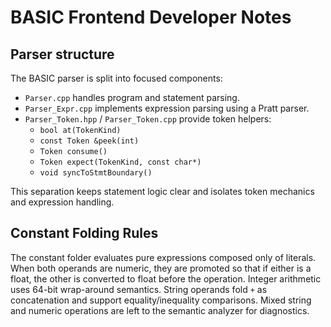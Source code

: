 # BASIC Frontend Developer Notes

## Parser structure

The BASIC parser is split into focused components:

- `Parser.cpp` handles program and statement parsing.
- `Parser_Expr.cpp` implements expression parsing using a Pratt parser.
- `Parser_Token.hpp` / `Parser_Token.cpp` provide token helpers:
  - `bool at(TokenKind)`
  - `const Token &peek(int)`
  - `Token consume()`
  - `Token expect(TokenKind, const char*)`
  - `void syncToStmtBoundary()`

This separation keeps statement logic clear and isolates token mechanics and
expression handling.

## Constant Folding Rules

The constant folder evaluates pure expressions composed only of literals. When
both operands are numeric, they are promoted so that if either is a float, the
other is converted to float before the operation. Integer arithmetic uses
64-bit wrap-around semantics. String operands fold `+` as concatenation and
support equality/inequality comparisons. Mixed string and numeric operations
are left to the semantic analyzer for diagnostics.

